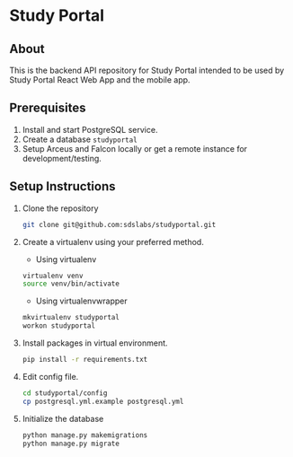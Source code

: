 # Study Portal

## About

This is the backend API repository for Study Portal intended to be used by Study Portal React Web App and the mobile app.

## Prerequisites

1. Install and start PostgreSQL service.
2. Create a database `studyportal`
3. Setup Arceus and Falcon locally or get a remote instance for development/testing.

## Setup Instructions

1. Clone the repository

   ```bash
   git clone git@github.com:sdslabs/studyportal.git
   ```

2. Create a virtualenv using your preferred method.
   * Using virtualenv
  
   ```bash
   virtualenv venv
   source venv/bin/activate
   ```

    * Using virtualenvwrapper
  
   ```bash
   mkvirtualenv studyportal
   workon studyportal
   ```

3. Install packages in virtual environment.

   ```bash
   pip install -r requirements.txt
   ```

4. Edit config file.

   ```bash
   cd studyportal/config
   cp postgresql.yml.example postgresql.yml
   ```

5. Initialize the database

   ```bash
   python manage.py makemigrations
   python manage.py migrate
   ```